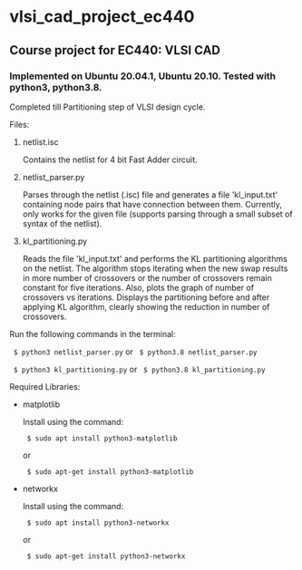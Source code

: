 # vlsi_cad_project_ec440
## Course project for EC440: VLSI CAD

### Implemented on Ubuntu 20.04.1, Ubuntu 20.10. Tested with python3, python3.8.

Completed till Partitioning step of VLSI design cycle.


Files:
1) netlist.isc

   Contains the netlist for 4 bit Fast Adder circuit.

2) netlist_parser.py

   Parses through the netlist (.isc) file and generates a file 'kl_input.txt'
   containing node pairs that have connection between them. Currently, only
   works for the given file (supports parsing through a small subset of syntax
   of the netlist).

3) kl_partitioning.py

   Reads the file 'kl_input.txt' and performs the KL partitioning algorithms
   on the netlist. The algorithm stops iterating when the new swap results in
   more number of crossovers or the number of crossovers remain constant for
   five iterations. Also, plots the graph of number of crossovers vs iterations.
   Displays the partitioning before and after applying KL algorithm, clearly
   showing the reduction in number of crossovers.


Run the following commands in the terminal:

` $ python3 netlist_parser.py` or ` $ python3.8 netlist_parser.py`

` $ python3 kl_partitioning.py` or ` $ python3.8 kl_partitioning.py`


Required Libraries:
- matplotlib

  Install using the command:
  
  ` $ sudo apt install python3-matplotlib`

  or

  ` $ sudo apt-get install python3-matplotlib`


- networkx

  Install using the command:

  ` $ sudo apt install python3-networkx`

  or

  ` $ sudo apt-get install python3-networkx`
